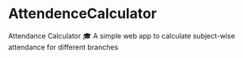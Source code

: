 # AttendenceCalculator
Attendance Calculator 🎓 A simple web app to calculate subject-wise attendance for different branches

